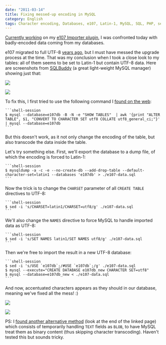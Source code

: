 ```yaml
---
date: "2011-03-14"
title: Fixing messed-up encoding in MySQL
category: English
tags: Character encoding, Databases, e107, Latin-1, MySQL, SQL, PHP, sed, SQL, unicode, UTF-8, Web, Regular expression
---
```


[Currently working](https://kevin.deldycke.com/2011/03/e107-importer-1-1/) on my [e107 Importer plugin](https://wordpress.org/extend/plugins/e107-importer/), I was confronted today with badly-encoded data coming from my databases.

e107 migrated to full UTF-8 [years ago](https://e107.org/comment.php?comment.news.735), but I must have messed the upgrade process at the time. That was my conclusion when I took a close look to my tables: all of them seems to be set to Latin-1 but contain UTF-8 data. Here are screenshots from [SQLBuddy](https://www.sqlbuddy.com) (a great light-weight MySQL manager) showing just that:

![](/uploads/2011/e107-latin1-encoded-mysql-tables.png)

![](/uploads/2011/utf8-encoded-data-in-latin1-tables.png)

To fix this, I first tried to use the following command I [found on the web](https://www.commandlinefu.com/commands/view/1575/convert-all-mysql-tables-and-fields-to-utf8):

    ```shell-session
    $ mysql --database=e107db -B -N -e "SHOW TABLES"  | awk '{print "ALTER TABLE", $1, "CONVERT TO CHARACTER SET utf8 COLLATE utf8_general_ci;"}' | mysql --database=e107db
    ```

But this doesn't work, as it not only change the encoding of the table, but also transcode the data inside the table.

Let's try something else. First, we'll export the database to a dump file, of which the encoding is forced to Latin-1:

    ```shell-session
    $ mysqldump -a -c -e --no-create-db --add-drop-table --default-character-set=latin1 --databases 'e107db' > ./e107-data.sql
    ```

Now the trick is to change the `CHARSET` parameter of all `CREATE TABLE` directives to UTF-8:

    ```shell-session
    $ sed -i 's/CHARSET=latin1/CHARSET=utf8/g' ./e107-data.sql
    ```

We'll also change the `NAMES` directive to force MySQL to handle imported data as UTF-8:

    ```shell-session
    $ sed -i 's/SET NAMES latin1/SET NAMES utf8/g' ./e107-data.sql
    ```

Then we're free to import the result in a new UTF-8 database:

    ```shell-session
    $ sed -i 's/USE `e107db`;/#USE `e107db`;/g' ./e107-data.sql
    $ mysql --execute="CREATE DATABASE e107db_new CHARACTER SET=utf8"
    $ mysql --database=e107db_new < ./e107-data.sql
    ```

And now, accentuated characters appears as they should in our database, meaning we've fixed all the mess! :)

![](/uploads/2011/e107-utf8-encoded-mysql-tables.png)

![](/uploads/2011/fixed-utf8-data-in-tables.png)

PS: I [found another alternative method](https://en.gentoo-wiki.com/wiki/Convert_latin1_to_UTF-8_in_MySQL#Alternative_Method) (look at the end of the linked page) which consists of temporarily handling `TEXT` fields as `BLOB`, to have MySQL treat them as binary content (thus skipping character transcoding). Haven't tested this but sounds tricky.
